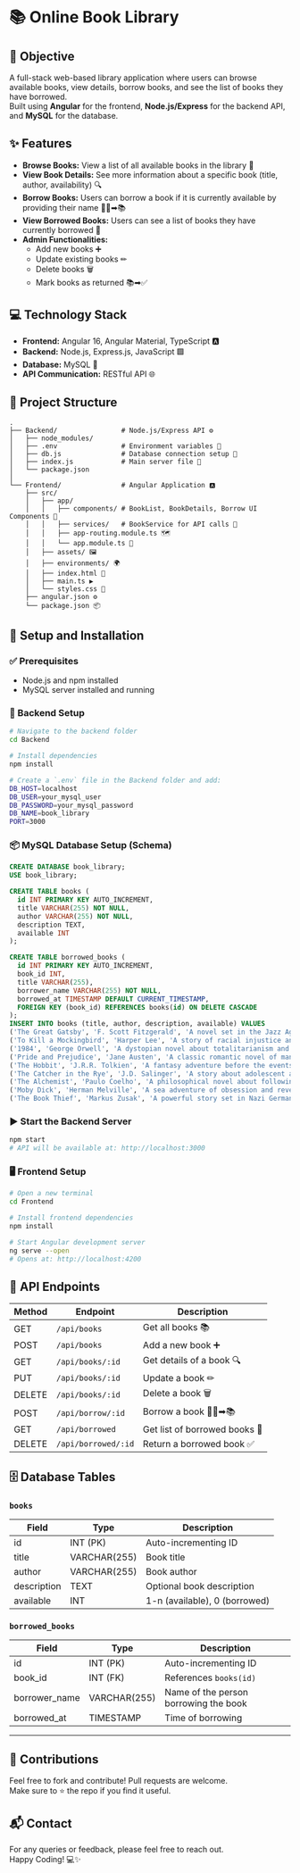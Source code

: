 # 📚 Online Book Library

## 🎯 Objective

A full-stack web-based library application where users can browse available books, view details, borrow books, and see the list of books they have borrowed.  
Built using **Angular** for the frontend, **Node.js/Express** for the backend API, and **MySQL** for the database.



## ✨ Features

- **Browse Books:** View a list of all available books in the library 📖  
- **View Book Details:** See more information about a specific book (title, author, availability) 🔍  
- **Borrow Books:** Users can borrow a book if it is currently available by providing their name 🙋‍♂️➡📚  
- **View Borrowed Books:** Users can see a list of books they have currently borrowed 📄  
- **Admin Functionalities:**  
  - Add new books ➕  
  - Update existing books ✏  
  - Delete books 🗑  
  - Mark books as returned 📚➡✅  



## 💻 Technology Stack

- **Frontend:** Angular 16, Angular Material, TypeScript 🅰  
- **Backend:** Node.js, Express.js, JavaScript 🟩  
- **Database:** MySQL 🐬  
- **API Communication:** RESTful API 🌐  



## 📁 Project Structure

```
.
├── Backend/                # Node.js/Express API ⚙
│   ├── node_modules/
│   ├── .env                # Environment variables 🔑
│   ├── db.js               # Database connection setup 🔗
│   ├── index.js            # Main server file 🚦
│   └── package.json
│
└── Frontend/               # Angular Application 🅰
    ├── src/
    │   ├── app/
    │   │   ├── components/ # BookList, BookDetails, Borrow UI Components 🧩
    │   │   ├── services/   # BookService for API calls 📡
    │   │   ├── app-routing.module.ts 🗺
    │   │   └── app.module.ts 🧱
    │   ├── assets/ 🖼
    │   ├── environments/ 🌍
    │   ├── index.html 📄
    │   ├── main.ts ▶
    │   └── styles.css 🎨
    ├── angular.json ⚙
    └── package.json 📦
```



## 🚀 Setup and Installation

### ✅ Prerequisites

- Node.js and npm installed  
- MySQL server installed and running  



### 🔧 Backend Setup

```bash
# Navigate to the backend folder
cd Backend

# Install dependencies
npm install

# Create a `.env` file in the Backend folder and add:
DB_HOST=localhost
DB_USER=your_mysql_user
DB_PASSWORD=your_mysql_password
DB_NAME=book_library
PORT=3000
```

### 📦 MySQL Database Setup (Schema)

```sql
CREATE DATABASE book_library;
USE book_library;

CREATE TABLE books (
  id INT PRIMARY KEY AUTO_INCREMENT,
  title VARCHAR(255) NOT NULL,
  author VARCHAR(255) NOT NULL,
  description TEXT,
  available INT 
);

CREATE TABLE borrowed_books (
  id INT PRIMARY KEY AUTO_INCREMENT,
  book_id INT,
  title VARCHAR(255),
  borrower_name VARCHAR(255) NOT NULL,
  borrowed_at TIMESTAMP DEFAULT CURRENT_TIMESTAMP,
  FOREIGN KEY (book_id) REFERENCES books(id) ON DELETE CASCADE
);
INSERT INTO books (title, author, description, available) VALUES 
('The Great Gatsby', 'F. Scott Fitzgerald', 'A novel set in the Jazz Age, portraying the American dream.', 5),
('To Kill a Mockingbird', 'Harper Lee', 'A story of racial injustice and childhood innocence.', 3),
('1984', 'George Orwell', 'A dystopian novel about totalitarianism and surveillance.', 4),
('Pride and Prejudice', 'Jane Austen', 'A classic romantic novel of manners.', 2),
('The Hobbit', 'J.R.R. Tolkien', 'A fantasy adventure before the events of The Lord of the Rings.', 6),
('The Catcher in the Rye', 'J.D. Salinger', 'A story about adolescent alienation and rebellion.', 2),
('The Alchemist', 'Paulo Coelho', 'A philosophical novel about following your dreams.', 7),
('Moby Dick', 'Herman Melville', 'A sea adventure of obsession and revenge.', 1),
('The Book Thief', 'Markus Zusak', 'A powerful story set in Nazi Germany, narrated by Death.', 4);

```



### ▶ Start the Backend Server

```bash
npm start
# API will be available at: http://localhost:3000
```



### 🖥 Frontend Setup

```bash
# Open a new terminal
cd Frontend

# Install frontend dependencies
npm install

# Start Angular development server
ng serve --open
# Opens at: http://localhost:4200
```



## 🔗 API Endpoints

| Method | Endpoint               | Description                                      |
|--------|------------------------|--------------------------------------------------|
| GET    | `/api/books`           | Get all books 📚                                |
| POST   | `/api/books`           | Add a new book ➕                                |
| GET    | `/api/books/:id`       | Get details of a book 🔍                         |
| PUT    | `/api/books/:id`       | Update a book ✏                                  |
| DELETE | `/api/books/:id`       | Delete a book 🗑                                 |
| POST   | `/api/borrow/:id`      | Borrow a book 🙋‍♂️➡📚                            |
| GET    | `/api/borrowed`        | Get list of borrowed books 📄                    |
| DELETE | `/api/borrowed/:id`    | Return a borrowed book ✅                        |



## 🗄 Database Tables

### `books`

| Field       | Type         | Description                   |
|-------------|--------------|-------------------------------|
| id          | INT (PK)     | Auto-incrementing ID          |
| title       | VARCHAR(255) | Book title                    |
| author      | VARCHAR(255) | Book author                   |
| description | TEXT         | Optional book description     |
| available   | INT          | 1-n (available), 0 (borrowed) |

### `borrowed_books`

| Field         | Type         | Description                             |
|---------------|--------------|-----------------------------------------|
| id            | INT (PK)     | Auto-incrementing ID                    |
| book_id       | INT (FK)     | References `books(id)`                 |
| borrower_name | VARCHAR(255) | Name of the person borrowing the book  |
| borrowed_at   | TIMESTAMP    | Time of borrowing                      |

---

## 🤝 Contributions

Feel free to fork and contribute! Pull requests are welcome.  
Make sure to ⭐ the repo if you find it useful.


## 📬 Contact

For any queries or feedback, please feel free to reach out.  
Happy Coding! 💻✨


